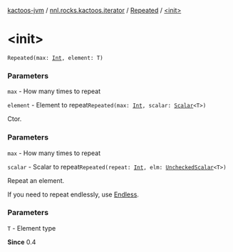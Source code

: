 [kactoos-jvm](../../index.md) / [nnl.rocks.kactoos.iterator](../index.md) / [Repeated](index.md) / [&lt;init&gt;](.)

# &lt;init&gt;

`Repeated(max: `[`Int`](https://kotlinlang.org/api/latest/jvm/stdlib/kotlin/-int/index.html)`, element: T)`

### Parameters

`max` - How many times to repeat

`element` - Element to repeat`Repeated(max: `[`Int`](https://kotlinlang.org/api/latest/jvm/stdlib/kotlin/-int/index.html)`, scalar: `[`Scalar`](../../nnl.rocks.kactoos/-scalar/index.md)`<T>)`

Ctor.

### Parameters

`max` - How many times to repeat

`scalar` - Scalar to repeat`Repeated(repeat: `[`Int`](https://kotlinlang.org/api/latest/jvm/stdlib/kotlin/-int/index.html)`, elm: `[`UncheckedScalar`](../../nnl.rocks.kactoos.scalar/-unchecked-scalar/index.md)`<T>)`

Repeat an element.

If you need to repeat endlessly, use [Endless](../-endless/index.md).

### Parameters

`T` - Element type

**Since**
0.4

